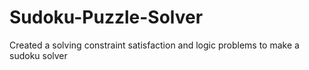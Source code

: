 # Sudoku-Puzzle-Solver
Created a solving constraint satisfaction and logic problems to make a sudoku solver
